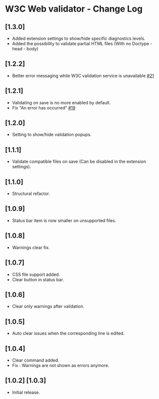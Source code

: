 # W3C Web validator - Change Log

## [1.3.0]

- Added extension settings to show/hide specific diagnostics levels.
- Added the possibility to validate partial HTML files (With no Doctype - head - body)

## [1.2.2]

- Better error messaging while W3C validation service is unavailable [#21](https://github.com/celian-rib/vscode-webvalidation-extension/issues/21)

## [1.2.1]

- Validating on save is no more enabled by default.
- Fix "An error has occurred" [#19](https://github.com/celian-rib/vscode-webvalidation-extension/issues/19)

## [1.2.0]

- Setting to show/hide validation popups.

## [1.1.1]

- Validate compatible files on save (Can be disabled in the extension settings).

## [1.1.0]

- Structural refactor.

## [1.0.9]

- Status bar item is now smaller on unsupported files.

## [1.0.8]

- Warnings clear fix.

## [1.0.7]

- CSS file support added.
- Clear button in status bar.

## [1.0.6]

- Clear only warnings after validation.

## [1.0.5]

- Auto clear issues when the corresponding line is edited.

## [1.0.4]

- Clear command added.
- Fix : Warnings are not shown as errors anymore.

## [1.0.2] [1.0.3]

- Initial release.
